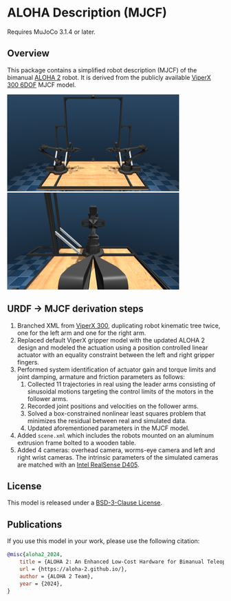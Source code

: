 # ALOHA Description (MJCF)

Requires MuJoCo 3.1.4 or later.

## Overview

This package contains a simplified robot description (MJCF) of the bimanual [ALOHA 2](https://aloha-2.github.io/) robot. It is derived from the publicly available [ViperX 300 6DOF](https://github.com/google-deepmind/mujoco_menagerie/tree/main/trossen_vx300s) MJCF model.

<p float="left">
  <img src="aloha.png" width="400">
  <img src="aloha_wrist.png" width="400">
</p>

## URDF → MJCF derivation steps

1. Branched XML from [ViperX 300](../trossen_vx300s/), duplicating robot kinematic tree twice, one for the left arm and one for the right arm.
2. Replaced default ViperX gripper model with the updated ALOHA 2 design and modeled the actuation using a position controlled linear actuator with an equality constraint between the left and right gripper fingers.
3. Performed system identification of actuator gain and torque limits and joint damping, armature and friction parameters as follows:
    1. Collected 11 trajectories in real using the leader arms consisting of sinusoidal motions targeting the control limits of the motors in the follower arms.
    2. Recorded joint positions and velocities on the follower arms.
    3. Solved a box-constrained nonlinear least squares problem that minimizes the residual between real and simulated data.
    4. Updated aforementioned parameters in the MJCF model.
4. Added `scene.xml` which includes the robots mounted on an aluminum extrusion frame bolted to a wooden table.
5. Added 4 cameras: overhead camera, worms-eye camera and left and right wrist cameras. The intrinsic parameters of the simulated cameras are matched with an [Intel RealSense D405](https://www.intelrealsense.com/depth-camera-d405/).

## License

This model is released under a [BSD-3-Clause License](LICENSE).

## Publications

If you use this model in your work, please use the following citation:

```bibtex
@misc{aloha2_2024,
    title = {ALOHA 2: An Enhanced Low-Cost Hardware for Bimanual Teleoperation},
    url = {https://aloha-2.github.io/},
    author = {ALOHA 2 Team},
    year = {2024},
}
```
